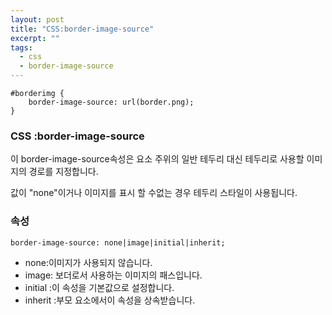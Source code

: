 ```yaml
---
layout: post
title: "CSS:border-image-source"
excerpt: ""
tags: 
  - css
  - border-image-source
---
```


```
#borderimg {
    border-image-source: url(border.png);
}
```
### CSS :border-image-source

이 border-image-source속성은 요소 주위의 일반 테두리 대신 테두리로 사용할 이미지의 경로를 지정합니다.

값이 "none"이거나 이미지를 표시 할 수없는 경우 테두리 스타일이 사용됩니다.

### 속성
`border-image-source: none|image|initial|inherit;`

+ none:이미지가 사용되지 않습니다.
+ image: 보더로서 사용하는 이미지의 패스입니다.
+ initial :이 속성을 기본값으로 설정합니다.
+ inherit :부모 요소에서이 속성을 상속받습니다.

